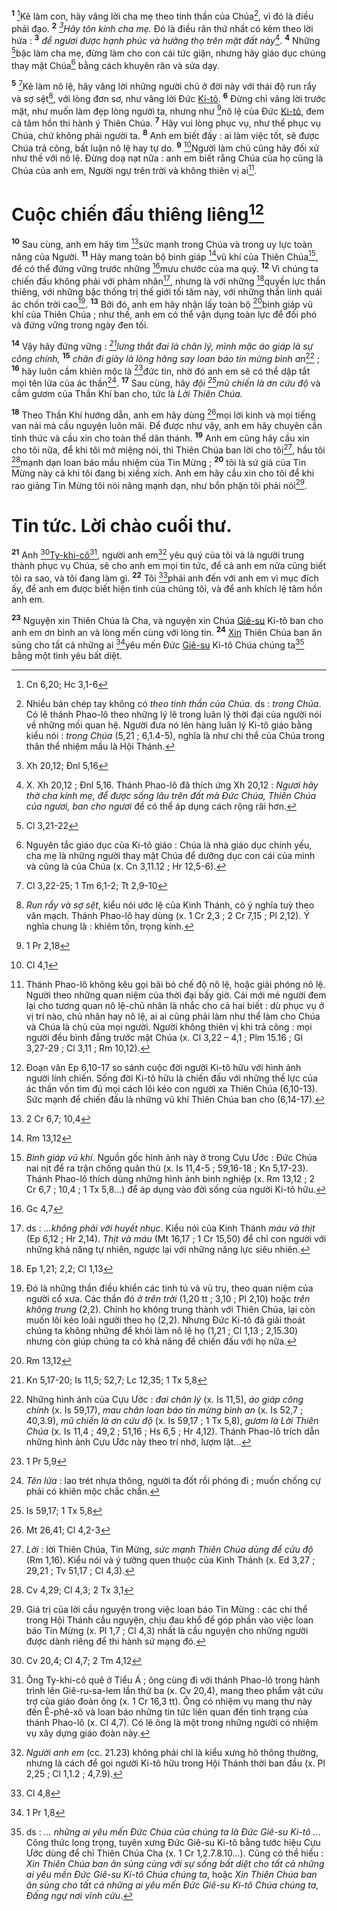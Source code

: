 <sup><b>1</b></sup> [^1@-d9b46eca-5d53-41d4-8293-62edbb32eebd]Kẻ làm con, hãy vâng lời cha mẹ theo tinh thần của Chúa[^1-d9b46eca-5d53-41d4-8293-62edbb32eebd], vì đó là điều phải đạo. <sup><b>2</b></sup> _[^2@-d9b46eca-5d53-41d4-8293-62edbb32eebd]Hãy tôn kính cha mẹ._ Đó là điều răn thứ nhất có kèm theo lời hứa : <sup><b>3</b></sup> _để ngươi được hạnh phúc và hưởng thọ trên mặt đất này_[^2-d9b46eca-5d53-41d4-8293-62edbb32eebd]. <sup><b>4</b></sup> Những [^3@-d9b46eca-5d53-41d4-8293-62edbb32eebd]bậc làm cha mẹ, đừng làm cho con cái tức giận, nhưng hãy giáo dục chúng thay mặt Chúa[^3-d9b46eca-5d53-41d4-8293-62edbb32eebd] bằng cách khuyên răn và sửa dạy.

<sup><b>5</b></sup> [^4@-d9b46eca-5d53-41d4-8293-62edbb32eebd]Kẻ làm nô lệ, hãy vâng lời những người chủ ở đời này với thái độ run rẩy và sợ sệt[^4-d9b46eca-5d53-41d4-8293-62edbb32eebd], với lòng đơn sơ, như vâng lời Đức [Ki-tô](). <sup><b>6</b></sup> Đừng chỉ vâng lời trước mặt, như muốn làm đẹp lòng người ta, nhưng như [^5@-d9b46eca-5d53-41d4-8293-62edbb32eebd]nô lệ của Đức [Ki-tô](), đem cả tâm hồn thi hành ý Thiên Chúa. <sup><b>7</b></sup> Hãy vui lòng phục vụ, như thể phục vụ Chúa, chứ không phải người ta. <sup><b>8</b></sup> Anh em biết đấy : ai làm việc tốt, sẽ được Chúa trả công, bất luận nô lệ hay tự do. <sup><b>9</b></sup> [^6@-d9b46eca-5d53-41d4-8293-62edbb32eebd]Người làm chủ cũng hãy đối xử như thế với nô lệ. Đừng doạ nạt nữa : anh em biết rằng Chúa của họ cũng là Chúa của anh em, Người ngự trên trời và không thiên vị ai[^5-d9b46eca-5d53-41d4-8293-62edbb32eebd].

# Cuộc chiến đấu thiêng liêng[^6-d9b46eca-5d53-41d4-8293-62edbb32eebd]

<sup><b>10</b></sup> Sau cùng, anh em hãy tìm [^7@-d9b46eca-5d53-41d4-8293-62edbb32eebd]sức mạnh trong Chúa và trong uy lực toàn năng của Người. <sup><b>11</b></sup> Hãy mang toàn bộ binh giáp [^8@-d9b46eca-5d53-41d4-8293-62edbb32eebd]vũ khí của Thiên Chúa[^7-d9b46eca-5d53-41d4-8293-62edbb32eebd], để có thể đứng vững trước những [^9@-d9b46eca-5d53-41d4-8293-62edbb32eebd]mưu chước của ma quỷ. <sup><b>12</b></sup> Vì chúng ta chiến đấu không phải với phàm nhân[^8-d9b46eca-5d53-41d4-8293-62edbb32eebd], nhưng là với những [^10@-d9b46eca-5d53-41d4-8293-62edbb32eebd]quyền lực thần thiêng, với những bậc thống trị thế giới tối tăm này, với những thần linh quái ác chốn trời cao[^9-d9b46eca-5d53-41d4-8293-62edbb32eebd]. <sup><b>13</b></sup> Bởi đó, anh em hãy nhận lấy toàn bộ [^11@-d9b46eca-5d53-41d4-8293-62edbb32eebd]binh giáp vũ khí của Thiên Chúa ; như thế, anh em có thể vận dụng toàn lực để đối phó và đứng vững trong ngày đen tối.

<sup><b>14</b></sup> Vậy hãy đứng vững : _[^12@-d9b46eca-5d53-41d4-8293-62edbb32eebd]lưng thắt đai là chân lý, mình mặc áo giáp là sự công chính,_ <sup><b>15</b></sup> _chân đi giày là lòng hăng say loan báo tin mừng bình an_[^10-d9b46eca-5d53-41d4-8293-62edbb32eebd] ; <sup><b>16</b></sup> hãy luôn cầm khiên mộc là [^13@-d9b46eca-5d53-41d4-8293-62edbb32eebd]đức tin, nhờ đó anh em sẽ có thể dập tắt mọi tên lửa của ác thần[^11-d9b46eca-5d53-41d4-8293-62edbb32eebd]. <sup><b>17</b></sup> Sau cùng, hãy _đội [^14@-d9b46eca-5d53-41d4-8293-62edbb32eebd]mũ chiến là ơn cứu độ_ và cầm gươm của Thần Khí ban cho, tức là _Lời Thiên Chúa._

<sup><b>18</b></sup> Theo Thần Khí hướng dẫn, anh em hãy dùng [^15@-d9b46eca-5d53-41d4-8293-62edbb32eebd]mọi lời kinh và mọi tiếng van nài mà cầu nguyện luôn mãi. Để được như vậy, anh em hãy chuyên cần tỉnh thức và cầu xin cho toàn thể dân thánh. <sup><b>19</b></sup> Anh em cũng hãy cầu xin cho tôi nữa, để khi tôi mở miệng nói, thì Thiên Chúa ban lời cho tôi[^12-d9b46eca-5d53-41d4-8293-62edbb32eebd], hầu tôi [^16@-d9b46eca-5d53-41d4-8293-62edbb32eebd]mạnh dạn loan báo mầu nhiệm của Tin Mừng ; <sup><b>20</b></sup> tôi là sứ giả của Tin Mừng này cả khi tôi đang bị xiềng xích. Anh em hãy cầu xin cho tôi để khi rao giảng Tin Mừng tôi nói năng mạnh dạn, như bổn phận tôi phải nói[^13-d9b46eca-5d53-41d4-8293-62edbb32eebd].

# Tin tức. Lời chào cuối thư.

<sup><b>21</b></sup> Anh [^17@-d9b46eca-5d53-41d4-8293-62edbb32eebd][Ty-khi-cô]()[^14-d9b46eca-5d53-41d4-8293-62edbb32eebd], người anh em[^15-d9b46eca-5d53-41d4-8293-62edbb32eebd] yêu quý của tôi và là người trung thành phục vụ Chúa, sẽ cho anh em mọi tin tức, để cả anh em nữa cũng biết tôi ra sao, và tôi đang làm gì. <sup><b>22</b></sup> Tôi [^18@-d9b46eca-5d53-41d4-8293-62edbb32eebd]phái anh đến với anh em vì mục đích ấy, để anh em được biết hiện tình của chúng tôi, và để anh khích lệ tâm hồn anh em.

<sup><b>23</b></sup> Nguyện xin Thiên Chúa là Cha, và nguyện xin Chúa [Giê-su]() Ki-tô ban cho anh em ơn bình an và lòng mến cùng với lòng tin. <sup><b>24</b></sup> [Xin]() Thiên Chúa ban ân sủng cho tất cả những ai [^19@-d9b46eca-5d53-41d4-8293-62edbb32eebd]yêu mến Đức [Giê-su]() Ki-tô Chúa chúng ta[^16-d9b46eca-5d53-41d4-8293-62edbb32eebd] bằng một tình yêu bất diệt.

[^1-d9b46eca-5d53-41d4-8293-62edbb32eebd]: Nhiều bản chép tay không có _theo tinh thần của Chúa_. ds : _trong Chúa_. Có lẽ thánh Phao-lô theo những lý lẽ trong luân lý thời đại của người nói về những mối quan hệ. Người đưa nó lên hàng luân lý Ki-tô giáo bằng kiểu nói : _trong Chúa_ (5,21 ; 6,1.4-5), nghĩa là như chi thể của Chúa trong thân thể nhiệm mầu là Hội Thánh.

[^2-d9b46eca-5d53-41d4-8293-62edbb32eebd]: X. Xh 20,12 ; Đnl 5,16. Thánh Phao-lô đã thích ứng Xh 20,12 : _Ngươi hãy thờ cha kính mẹ, để được sống lâu trên đất mà Đức Chúa, Thiên Chúa của ngươi, ban cho ngươi_ để có thể áp dụng cách rộng rãi hơn.

[^3-d9b46eca-5d53-41d4-8293-62edbb32eebd]: Nguyên tắc giáo dục của Ki-tô giáo : Chúa là nhà giáo dục chính yếu, cha mẹ là những người thay mặt Chúa để dưỡng dục con cái của mình và cũng là của Chúa (x. Cn 3,11.12 ; Hr 12,5-6).

[^4-d9b46eca-5d53-41d4-8293-62edbb32eebd]: _Run rẩy và sợ sệt_, kiểu nói ước lệ của Kinh Thánh, có ý nghĩa tuỳ theo văn mạch. Thánh Phao-lô hay dùng (x. 1 Cr 2,3 ; 2 Cr 7,15 ; Pl 2,12). Ý nghĩa chung là : khiêm tốn, trọng kính.

[^5-d9b46eca-5d53-41d4-8293-62edbb32eebd]: Thánh Phao-lô không kêu gọi bãi bỏ chế độ nô lệ, hoặc giải phóng nô lệ. Người theo những quan niệm của thời đại bấy giờ. Cái mới mẻ người đem lại cho tương quan nô lệ-chủ nhân là nhắc cho cả hai biết : dù phục vụ ở vị trí nào, chủ nhân hay nô lệ, ai ai cũng phải làm như thể làm cho Chúa và Chúa là chủ của mọi người. Người không thiên vị khi trả công : mọi người đều bình đẳng trước mặt Chúa (x. Cl 3,22 – 4,1 ; Plm 15.16 ; Gl 3,27-29 ; Cl 3,11 ; Rm 10,12).

[^6-d9b46eca-5d53-41d4-8293-62edbb32eebd]: Đoạn văn Ep 6,10-17 so sánh cuộc đời người Ki-tô hữu với hình ảnh người lính chiến. Sống đời Ki-tô hữu là chiến đấu với những thế lực của ác thần vốn tìm đủ mọi cách lôi kéo con người xa Thiên Chúa (6,10-13). Sức mạnh để chiến đấu là những vũ khí Thiên Chúa ban cho (6,14-17).

[^7-d9b46eca-5d53-41d4-8293-62edbb32eebd]: _Binh giáp vũ khí_. Nguồn gốc hình ảnh này ở trong Cựu Ước : Đức Chúa nai nịt để ra trận chống quân thù (x. Is 11,4-5 ; 59,16-18 ; Kn 5,17-23). Thánh Phao-lô thích dùng những hình ảnh binh nghiệp (x. Rm 13,12 ; 2 Cr 6,7 ; 10,4 ; 1 Tx 5,8...) để áp dụng vào đời sống của người Ki-tô hữu.

[^8-d9b46eca-5d53-41d4-8293-62edbb32eebd]: ds : _...không phải với huyết nhục_. Kiểu nói của Kinh Thánh _máu và thịt_ (Ep 6,12 ; Hr 2,14). _Thịt và máu_ (Mt 16,17 ; 1 Cr 15,50) để chỉ con người với những khả năng tự nhiên, ngược lại với những năng lực siêu nhiên.

[^9-d9b46eca-5d53-41d4-8293-62edbb32eebd]: Đó là những thần điều khiển các tinh tú và vũ trụ, theo quan niệm của người cổ xưa. Các thần đó _ở trên trời_ (1,20 tt ; 3,10 ; Pl 2,10) hoặc _trên không trung_ (2,2). Chính họ không trung thành với Thiên Chúa, lại còn muốn lôi kéo loài người theo họ (2,2). Nhưng Đức Ki-tô đã giải thoát chúng ta không những để khỏi làm nô lệ họ (1,21 ; Cl 1,13 ; 2,15.30) nhưng còn giúp chúng ta có khả năng để chiến đấu với họ nữa.

[^10-d9b46eca-5d53-41d4-8293-62edbb32eebd]: Những hình ảnh của Cựu Ước : _đai chân lý_ (x. Is 11,5), _áo giáp công chính_ (x. Is 59,17), _mau chân loan báo tin mừng bình an_ (x. Is 52,7 ; 40,3.9), _mũ chiến là ơn cứu độ_ (x. Is 59,17 ; 1 Tx 5,8), _gươm là Lời Thiên Chúa_ (x. Is 11,4 ; 49,2 ; 51,16 ; Hs 6,5 ; Hr 4,12). Thánh Phao-lô trích dẫn những hình ảnh Cựu Ước này theo trí nhớ, lượm lặt...

[^11-d9b46eca-5d53-41d4-8293-62edbb32eebd]: _Tên lửa_ : lao trét nhựa thông, người ta đốt rồi phóng đi ; muốn chống cự phải có khiên mộc chắc chắn.

[^12-d9b46eca-5d53-41d4-8293-62edbb32eebd]: _Lời_ : lời Thiên Chúa, Tin Mừng, _sức mạnh Thiên Chúa dùng để cứu độ_ (Rm 1,16). Kiểu nói và ý tưởng quen thuộc của Kinh Thánh (x. Ed 3,27 ; 29,21 ; Tv 51,17 ; Cl 4,3).

[^13-d9b46eca-5d53-41d4-8293-62edbb32eebd]: Giá trị của lời cầu nguyện trong việc loan báo Tin Mừng : các chi thể trong Hội Thánh cầu nguyện, chịu đau khổ để góp phần vào việc loan báo Tin Mừng (x. Pl 1,7 ; Cl 4,3) nhất là cầu nguyện cho những người được dành riêng để thi hành sứ mạng đó.

[^14-d9b46eca-5d53-41d4-8293-62edbb32eebd]: Ông Ty-khi-cô quê ở Tiểu Á ; ông cùng đi với thánh Phao-lô trong hành trình lên Giê-ru-sa-lem lần thứ ba (x. Cv 20,4), mang theo phẩm vật cứu trợ của giáo đoàn ông (x. 1 Cr 16,3 tt). Ông có nhiệm vụ mang thư này đến Ê-phê-xô và loan báo những tin tức liên quan đến tình trạng của thánh Phao-lô (x. Cl 4,7). Có lẽ ông là một trong những người có nhiệm vụ xây dựng giáo đoàn này.

[^15-d9b46eca-5d53-41d4-8293-62edbb32eebd]: _Người anh em_ (cc. 21.23) không phải chỉ là kiểu xưng hô thông thường, nhưng là cách để gọi người Ki-tô hữu trong Hội Thánh thời ban đầu (x. Pl 2,25 ; Cl 1,1.2 ; 4,7.9).

[^16-d9b46eca-5d53-41d4-8293-62edbb32eebd]: ds : _... những ai yêu mến Đức Chúa của chúng ta là Đức Giê-su Ki-tô .._. Công thức long trọng, tuyên xưng Đức Giê-su Ki-tô bằng tước hiệu Cựu Ước dùng để chỉ Thiên Chúa Cha (x. 1 Cr 1,2.7.8.10...). Cũng có thể hiểu : _Xin Thiên Chúa ban ân sủng cùng với sự sống bất diệt cho tất cả những ai yêu mến Đức Giê-su Ki-tô Chúa chúng ta_, hoặc _Xin Thiên Chúa ban ân sủng cho tất cả những ai yêu mến Đức Giê-su Ki-tô Chúa chúng ta, Đấng ngự nơi vĩnh cửu_.

[^1@-d9b46eca-5d53-41d4-8293-62edbb32eebd]: Cn 6,20; Hc 3,1-6

[^2@-d9b46eca-5d53-41d4-8293-62edbb32eebd]: Xh 20,12; Đnl 5,16

[^3@-d9b46eca-5d53-41d4-8293-62edbb32eebd]: Cl 3,21-22

[^4@-d9b46eca-5d53-41d4-8293-62edbb32eebd]: Cl 3,22-25; 1 Tm 6,1-2; Tt 2,9-10

[^5@-d9b46eca-5d53-41d4-8293-62edbb32eebd]: 1 Pr 2,18

[^6@-d9b46eca-5d53-41d4-8293-62edbb32eebd]: Cl 4,1

[^7@-d9b46eca-5d53-41d4-8293-62edbb32eebd]: 2 Cr 6,7; 10,4

[^8@-d9b46eca-5d53-41d4-8293-62edbb32eebd]: Rm 13,12

[^9@-d9b46eca-5d53-41d4-8293-62edbb32eebd]: Gc 4,7

[^10@-d9b46eca-5d53-41d4-8293-62edbb32eebd]: Ep 1,21; 2,2; Cl 1,13

[^11@-d9b46eca-5d53-41d4-8293-62edbb32eebd]: Rm 13,12

[^12@-d9b46eca-5d53-41d4-8293-62edbb32eebd]: Kn 5,17-20; Is 11,5; 52,7; Lc 12,35; 1 Tx 5,8

[^13@-d9b46eca-5d53-41d4-8293-62edbb32eebd]: 1 Pr 5,9

[^14@-d9b46eca-5d53-41d4-8293-62edbb32eebd]: Is 59,17; 1 Tx 5,8

[^15@-d9b46eca-5d53-41d4-8293-62edbb32eebd]: Mt 26,41; Cl 4,2-3

[^16@-d9b46eca-5d53-41d4-8293-62edbb32eebd]: Cv 4,29; Cl 4,3; 2 Tx 3,1

[^17@-d9b46eca-5d53-41d4-8293-62edbb32eebd]: Cv 20,4; Cl 4,7; 2 Tm 4,12

[^18@-d9b46eca-5d53-41d4-8293-62edbb32eebd]: Cl 4,8

[^19@-d9b46eca-5d53-41d4-8293-62edbb32eebd]: 1 Pr 1,8
